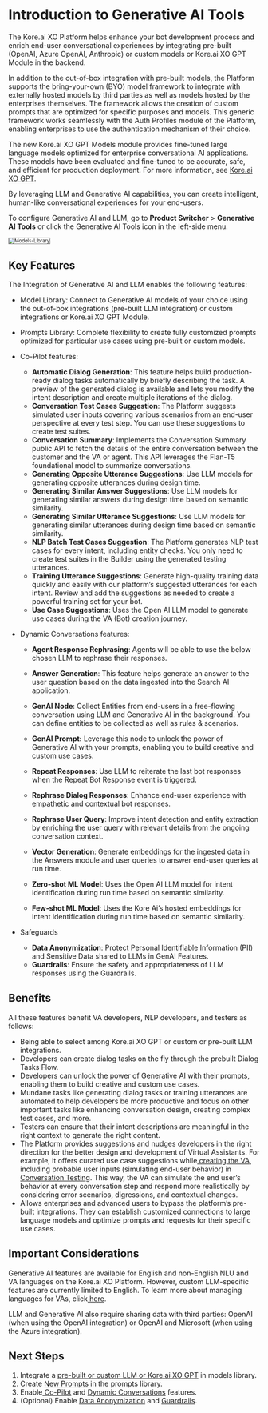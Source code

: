 # Introduction to Generative AI Tools

The Kore.ai XO Platform helps enhance your bot development process and enrich end-user conversational experiences by integrating pre-built (OpenAI, Azure OpenAI, Anthropic) or custom models or Kore.ai XO GPT Module in the backend.

In addition to the out-of-box integration with pre-built models, the Platform supports the bring-your-own (BYO) model framework to integrate with externally hosted models by third parties as well as models hosted by the enterprises themselves. The framework allows the creation of custom prompts that are optimized for specific purposes and models. This generic framework works seamlessly with the Auth Profiles module of the Platform, enabling enterprises to use the authentication mechanism of their choice.

The new Kore.ai XO GPT Models module provides fine-tuned large language models optimized for enterprise conversational AI applications. These models have been evaluated and fine-tuned to be accurate, safe, and efficient for production deployment. For more information, see [Kore.ai XO GPT](xo-gpt-module.md).


By leveraging LLM and Generative AI capabilities, you can create intelligent, human-like conversational experiences for your end-users.



To configure Generative AI and LLM, go to **Product Switcher** > **Generative AI Tools** or click the Generative AI Tools icon in the left-side menu.



<img src="../images/models-library.png" alt="Models-Library" title="Models-Library" style="border: 1px solid gray; zoom:70%;">



## Key Features

The Integration of Generative AI and LLM enables the following features:


* Model Library: Connect to Generative AI models of your choice using the out-of-box integrations (pre-built LLM integration) or custom integrations or Kore.ai XO GPT Module.
* Prompts Library: Complete flexibility to create fully customized prompts optimized for particular use cases using pre-built or custom models.
* Co-Pilot features:
    * **Automatic Dialog Generation**: This feature helps build production-ready dialog tasks automatically by briefly describing the task. A preview of the generated dialog is available and lets you modify the intent description and create multiple iterations of the dialog.
    * **Conversation Test Cases Suggestion**: The Platform suggests simulated user inputs covering various scenarios from an end-user perspective at every test step. You can use these suggestions to create test suites.
    * **Conversation Summary**: Implements the Conversation Summary public API to fetch the details of the entire conversation between the customer and the VA or agent. This API leverages the Flan-T5 foundational model to summarize conversations.
    * **Generating Opposite Utterance Suggestions**: Use LLM models for generating opposite utterances during design time.
    * **Generating Similar Answer Suggestions**: Use LLM models for generating similar answers during design time based on semantic similarity.
    * **Generating Similar Utterance Suggestions**: Use LLM models for generating similar utterances during design time based on semantic similarity.
    * **NLP Batch Test Cases Suggestion**: The Platform generates NLP test cases for every intent, including entity checks. You only need to create test suites in the Builder using the generated testing utterances.
    * **Training Utterance Suggestions**: Generate high-quality training data quickly and easily with our platform’s suggested utterances for each intent. Review and add the suggestions as needed to create a powerful training set for your bot.    
    * **Use Case Suggestions**: Uses the Open AI LLM model to generate use cases during the VA (Bot) creation journey.

    

* Dynamic Conversations features:
    * **Agent Response Rephrasing**: Agents will be able to use the below chosen LLM to rephrase their responses.
    * **Answer Generation**: This feature helps generate an answer to the user question based on the data ingested into the Search AI application.
    * **GenAI Node**: Collect Entities from end-users in a free-flowing conversation using LLM and Generative AI in the background. You can define entities to be collected as well as rules & scenarios.
    * **GenAI Prompt:** Leverage this node to unlock the power of Generative AI with your prompts, enabling you to build creative and custom use cases.
    * **Repeat Responses**: Use LLM to reiterate the last bot responses when the Repeat Bot Response event is triggered.
    * **Rephrase Dialog Responses**: Enhance end-user experience with empathetic and contextual bot responses.

    * **Rephrase User Query**: Improve intent detection and entity extraction by enriching the user query with relevant details from the ongoing conversation context.

    * **Vector Generation**: Generate embeddings for the ingested data in the Answers module and user queries to answer end-user queries at run time.
    * **Zero-shot ML Model**: Uses the Open AI LLM model for intent identification during run time based on semantic similarity.

    * **Few-shot ML Model**: Uses the Kore Ai’s hosted embeddings for intent identification during run time based on semantic similarity.

* Safeguards
    * **Data Anonymization**: Protect Personal Identifiable Information (PII) and Sensitive Data shared to LLMs in GenAI Features.
    * **Guardrails**: Ensure the safety and appropriateness of LLM responses using the Guardrails.

## Benefits

All these features benefit VA developers, NLP developers, and testers as follows:

* Being able to select among Kore.ai XO GPT or custom or pre-built LLM integrations.
* Developers can create dialog tasks on the fly through the prebuilt Dialog Tasks Flow.
* Developers can unlock the power of Generative AI with their prompts, enabling them to build creative and custom use cases.
* Mundane tasks like generating dialog tasks or training utterances are automated to help developers be more productive and focus on other important tasks like enhancing conversation design, creating complex test cases, and more.
* Testers can ensure that their intent descriptions are meaningful in the right context to generate the right content.
* The Platform provides suggestions and nudges developers in the right direction for the better design and development of Virtual Assistants. For example, it offers curated use case suggestions while[ creating the VA](../getting-started/building-a-virtual-assistant.md#create-a-standard-virtual-assistant), including probable user inputs (simulating end-user behavior) in[ Conversation Testing](../automation/testing/regression-testing/conversation-testing/conversation-testing-landing-page.md). This way, the VA can simulate the end user’s behavior at every conversation step and respond more realistically by considering error scenarios, digressions, and contextual changes.
* Allows enterprises and advanced users to bypass the platform’s pre-built integrations. They can establish customized connections to large language models and optimize prompts and requests for their specific use cases.


## Important Considerations

Generative AI features are available for English and non-English NLU and VA languages on the Kore.ai XO Platform. However, custom LLM-specific features are currently limited to English. To learn more about managing languages for VAs, click[ here](../app-settings/language-management/managing-languages-for-multilingual-vas.md).

LLM and Generative AI also require sharing data with third parties: OpenAI (when using the OpenAI integration) or OpenAI and Microsoft (when using the Azure integration).


## Next Steps
1. Integrate a [pre-built or custom LLM or Kore.ai XO GPT](models-library.md) in models library. 
2. Create [ New Prompts](prompts-library.md) in the prompts library.
3. Enable[ Co-Pilot](co-pilot-features.md) and [Dynamic Conversations](dynamic-conversations-features.md) features.
4. (Optional) Enable [Data Anonymization](data-anonymization.md) and [Guardrails](guardrails.md).